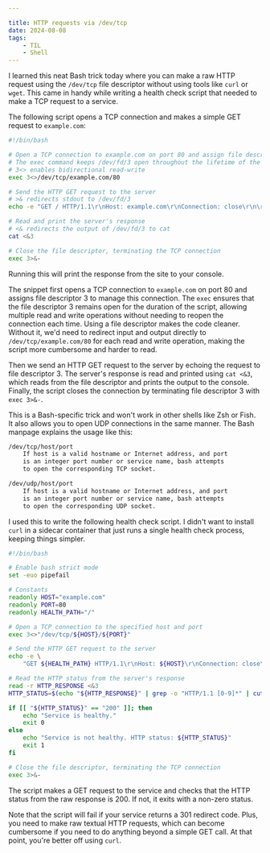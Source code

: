 ```yaml
---

title: HTTP requests via /dev/tcp
date: 2024-08-08
tags:
    - TIL
    - Shell
---
```


I learned this neat Bash trick today where you can make a raw HTTP request using the
`/dev/tcp` file descriptor without using tools like `curl` or `wget`. This came in handy
while writing a health check script that needed to make a TCP request to a service.

The following script opens a TCP connection and makes a simple GET request to `example.com`:

```sh
#!/bin/bash

# Open a TCP connection to example.com on port 80 and assign file descriptor 3
# The exec command keeps /dev/fd/3 open throughout the lifetime of the script
# 3<> enables bidirectional read-write
exec 3<>/dev/tcp/example.com/80

# Send the HTTP GET request to the server
# >& redirects stdout to /dev/fd/3
echo -e "GET / HTTP/1.1\r\nHost: example.com\r\nConnection: close\r\n\r\n" >&3

# Read and print the server's response
# <& redirects the output of /dev/fd/3 to cat
cat <&3

# Close the file descriptor, terminating the TCP connection
exec 3>&-
```

Running this will print the response from the site to your console.

The snippet first opens a TCP connection to `example.com` on port 80 and assigns file
descriptor 3 to manage this connection. The `exec` ensures that the file descriptor 3
remains open for the duration of the script, allowing multiple read and write operations
without needing to reopen the connection each time. Using a file descriptor makes the code
cleaner. Without it, we'd need to redirect input and output directly to
`/dev/tcp/example.com/80` for each read and write operation, making the script more
cumbersome and harder to read.

Then we send an HTTP GET request to the server by echoing the request to file descriptor 3.
The server's response is read and printed using `cat <&3`, which reads from the file
descriptor and prints the output to the console. Finally, the script closes the connection
by terminating file descriptor 3 with `exec 3>&-`.

This is a Bash-specific trick and won't work in other shells like Zsh or Fish. It also
allows you to open UDP connections in the same manner. The Bash manpage explains the usage
like this:

```txt
/dev/tcp/host/port
    If host is a valid hostname or Internet address, and port
    is an integer port number or service name, bash attempts
    to open the corresponding TCP socket.

/dev/udp/host/port
    If host is a valid hostname or Internet address, and port
    is an integer port number or service name, bash attempts
    to open the corresponding UDP socket.
```

I used this to write the following health check script. I didn't want to install `curl` in a
sidecar container that just runs a single health check process, keeping things simpler.

```sh
#!/bin/bash

# Enable bash strict mode
set -euo pipefail

# Constants
readonly HOST="example.com"
readonly PORT=80
readonly HEALTH_PATH="/"

# Open a TCP connection to the specified host and port
exec 3<>"/dev/tcp/${HOST}/${PORT}"

# Send the HTTP GET request to the server
echo -e \
    "GET ${HEALTH_PATH} HTTP/1.1\r\nHost: ${HOST}\r\nConnection: close\r\n\r\n" >&3

# Read the HTTP status from the server's response
read -r HTTP_RESPONSE <&3
HTTP_STATUS=$(echo "${HTTP_RESPONSE}" | grep -o "HTTP/1.1 [0-9]*" | cut -d ' ' -f 2)

if [[ "${HTTP_STATUS}" == "200" ]]; then
    echo "Service is healthy."
    exit 0
else
    echo "Service is not healthy. HTTP status: ${HTTP_STATUS}"
    exit 1
fi

# Close the file descriptor, terminating the TCP connection
exec 3>&-
```

The script makes a GET request to the service and checks that the HTTP status from the raw
response is 200. If not, it exits with a non-zero status.

Note that the script will fail if your service returns a 301 redirect code. Plus, you need
to make raw textual HTTP requests, which can become cumbersome if you need to do anything
beyond a simple GET call. At that point, you're better off using `curl`.
